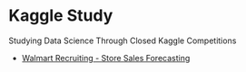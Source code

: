 # Kaggle Study

Studying Data Science Through Closed Kaggle Competitions

* [Walmart Recruiting - Store Sales Forecasting](https://github.com/Taehee-K/Kaggle-Study/tree/main/Walmart%20Sales)

